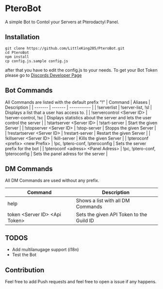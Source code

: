 # PteroBot
A simple Bot to Contol your Servers at Pterodactyl Panel.

## Installation
```shell
git clone https://github.com/LittleKing205/PteroBot.git
cd PteroBot
npm install
cp config.js.sample config.js
```
after that you have to edit the config.js to your needs.
To get your Bot Token please go to [Discords Developer Page](https://discord.com/developers/)

## Bot Commands
All Commands are listed with the default prefix "!"
| Command | Aliases | Description |
| ------- | ------- | ----------- |
| !serverlist | !server-list, !sl | Displays a list that a user has access to. |
| !servercontrol \<Server ID\> | !server-control, !sc | Displays statistics about the server and lets the user control the server |
| !startserver \<Server ID\> | !start-server | Start the given Server |
| !stopserver \<Server ID\> | !stop-server | Stopps the given Server |
| !restartserver \<Server ID\> | !restart-server | Restart the given Server |
| !killserver \<Server ID\> | !kill-server | Kills the given Server |
| !pteroconf \<prefix\> \<new Prefix\> | !pc, !ptero-conf, !pteroconfig | Sets the server prefix for the bot |
| !pteroconf \<adress\> \<Panel Adress\> | !pc, !ptero-conf, !pteroconfig | Sets the panel adress for the server |

## DM Commands
All DM Commands are used without any prefix.

| Command | Description |
| ------- | ----------- |
| help | Shows a list with all DM Commands |
| token \<Server ID\> \<Api Token\> | Sets the given API Token to the Guild ID |

## TODOS
* Add multilanugage support (i18n)
* Test the Bot

## Contribution
Feel free to add Push requests and feel free to open a issue if any happens.